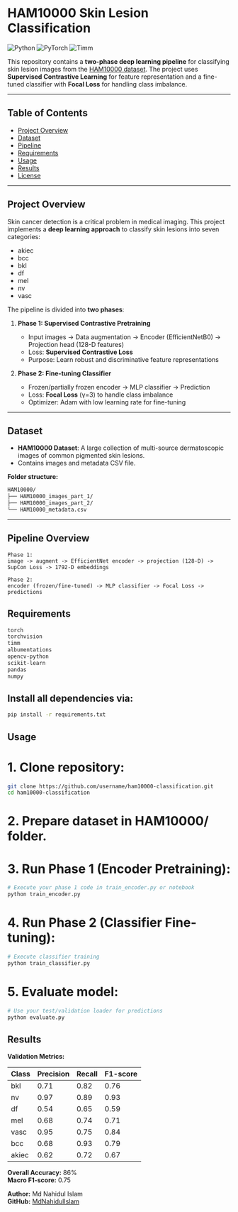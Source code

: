 # HAM10000 Skin Lesion Classification

![Python](https://img.shields.io/badge/Python-3.11-blue) ![PyTorch](https://img.shields.io/badge/PyTorch-1.15-red) ![Timm](https://img.shields.io/badge/timm-0.9-green)

This repository contains a **two-phase deep learning pipeline** for classifying skin lesion images from the [HAM10000 dataset](https://www.kaggle.com/datasets/kmader/skin-cancer-mnist-ham10000). The project uses **Supervised Contrastive Learning** for feature representation and a fine-tuned classifier with **Focal Loss** for handling class imbalance.

---

## Table of Contents
- [Project Overview](#project-overview)
- [Dataset](#dataset)
- [Pipeline](#pipeline)
- [Requirements](#requirements)
- [Usage](#usage)
- [Results](#results)
- [License](#license)

---

## Project Overview
Skin cancer detection is a critical problem in medical imaging. This project implements a **deep learning approach** to classify skin lesions into seven categories:  

- akiec  
- bcc  
- bkl  
- df  
- mel  
- nv  
- vasc  

The pipeline is divided into **two phases**:

1. **Phase 1: Supervised Contrastive Pretraining**
   - Input images → Data augmentation → Encoder (EfficientNetB0) → Projection head (128-D features)  
   - Loss: **Supervised Contrastive Loss**  
   - Purpose: Learn robust and discriminative feature representations

2. **Phase 2: Fine-tuning Classifier**
   - Frozen/partially frozen encoder → MLP classifier → Prediction  
   - Loss: **Focal Loss** (γ=3) to handle class imbalance  
   - Optimizer: Adam with low learning rate for fine-tuning

---

## Dataset
- **HAM10000 Dataset**: A large collection of multi-source dermatoscopic images of common pigmented skin lesions.  
- Contains images and metadata CSV file.  

**Folder structure:**
```bash
HAM10000/
├── HAM10000_images_part_1/
├── HAM10000_images_part_2/
└── HAM10000_metadata.csv
```

---

## Pipeline Overview
```text
Phase 1:
image -> augment -> EfficientNet encoder -> projection (128-D) -> SupCon Loss -> 1792-D embeddings

Phase 2:
encoder (frozen/fine-tuned) -> MLP classifier -> Focal Loss -> predictions
```

## Requirements
```bash
torch
torchvision
timm
albumentations
opencv-python
scikit-learn
pandas
numpy
```

## Install all dependencies via:
```bash
pip install -r requirements.txt
```


## Usage
# 1. Clone repository:
```bash
git clone https://github.com/username/ham10000-classification.git
cd ham10000-classification
```
# 2. Prepare dataset in HAM10000/ folder.
# 3. Run Phase 1 (Encoder Pretraining):
```bash
# Execute your phase 1 code in train_encoder.py or notebook
python train_encoder.py
```
# 4. Run Phase 2 (Classifier Fine-tuning):
```bash
# Execute classifier training
python train_classifier.py
```
# 5. Evaluate model:
```bash
# Use your test/validation loader for predictions
python evaluate.py
```

## Results

**Validation Metrics:**

| Class  | Precision | Recall | F1-score |
|--------|-----------|--------|----------|
| bkl    | 0.71      | 0.82   | 0.76     |
| nv     | 0.97      | 0.89   | 0.93     |
| df     | 0.54      | 0.65   | 0.59     |
| mel    | 0.68      | 0.74   | 0.71     |
| vasc   | 0.95      | 0.75   | 0.84     |
| bcc    | 0.68      | 0.93   | 0.79     |
| akiec  | 0.62      | 0.72   | 0.67     |

**Overall Accuracy:** 86%  
**Macro F1-score:** 0.75






**Author:** Md Nahidul Islam  
**GitHub:** [MdNahidulIslam]([https://github.com/MdNahidulIslam](https://github.com/leon-dream1))







